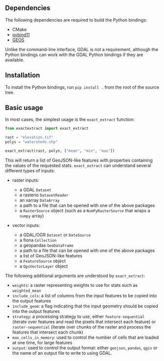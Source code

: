 ## Dependencies

The following dependencies are required to build the Python bindings:

- CMake
- [pybind11](https://github.com/pybind/pybind11)
- [GEOS](https://github.com/libgeos)

Unlike the command-line interface, GDAL is not a requirement, although the
Python bindings can work with the GDAL Python bindings if they are available.

## Installation

To install the Python bindings, run `pip install .` from the root of the source tree.

## Basic usage

In most cases, the simplest usage is the `exact_extract` function:

```python
from exactextract import exact_extract

rast = "elevation.tif"
polys = "watersheds.shp"

exact_extract(rast, polys, ["mean", "min", "max"])
```

This will return a list of GeoJSON-like features with properties containing the
values of the requested stats. `exact_extract` can understand several different
types of inputs:

- raster inputs: 
   - a GDAL `Dataset`
   - a rasterio `DatasetReader`
   - an xarray `DataArray`
   - a path to a file that can be opened with one of the above packages
   - a `RasterSource` object (such as a `NumPyRasterSource` that wraps
     a `numpy` array)

- vector inputs:
    - a GDAL/OGR `Dataset` or `DataSource`
    - a fiona `Collection`
    - a geopandas `GeoDataFrame`
    - a path to a file that can be opened with one of the above packages
    - a list of GeoJSON-like features
    - a `FeatureSource` object
    - a `QgsVectorLayer` object

The following additional arguments are understood by `exact_extract`:

- `weights`: a raster representing weights to use for stats such as
  `weighted_mean`
- `include_cols`: a list of columns from the input features to be copied into
  the output features
- `include_geom`: a flag indicating that the input geometry should be copied
  into the output features
- `strategy`: a processing strategy to use, either `feature-sequential`
  (iterate over features and read the pixels that intersect each feature) or
`raster-sequential` (iterate over chunks of the raster and process the features
that intersect each chunk)
- `max_cells_in_memory`: used to control the number of cells that are loaded at
  one time, for large features
- `output`: used to control the output format: either `geojson`, `pandas`, `qgis` or
  the name of an output file to write to using GDAL.
